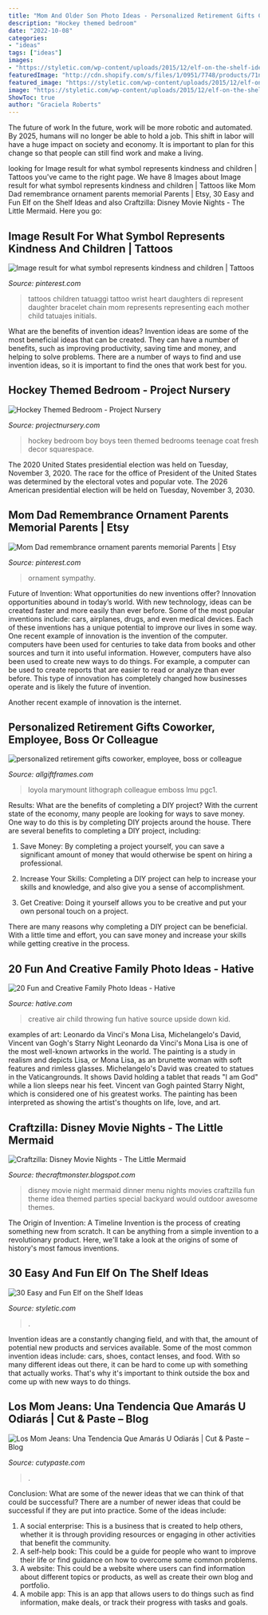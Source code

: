 ```yaml
---
title: "Mom And Older Son Photo Ideas - Personalized Retirement Gifts Coworker, Employee, Boss Or Colleague"
description: "Hockey themed bedroom"
date: "2022-10-08"
categories:
- "ideas"
tags: ["ideas"]
images:
- "https://styletic.com/wp-content/uploads/2015/12/elf-on-the-shelf-ideas/29-elf-on-the-shelf-ideas.jpg"
featuredImage: "http://cdn.shopify.com/s/files/1/0951/7748/products/71nlMIHGODL._AC_SL1071_grande.jpg?v=1571439062"
featured_image: "https://styletic.com/wp-content/uploads/2015/12/elf-on-the-shelf-ideas/29-elf-on-the-shelf-ideas.jpg"
image: "https://styletic.com/wp-content/uploads/2015/12/elf-on-the-shelf-ideas/29-elf-on-the-shelf-ideas.jpg"
ShowToc: true
author: "Graciela Roberts"
---
```



The future of work
In the future, work will be more robotic and automated. By 2025, humans will no longer be able to hold a job. This shift in labor will have a huge impact on society and economy. It is important to plan for this change so that people can still find work and make a living.

	

		
looking for Image result for what symbol represents kindness and children | Tattoos you've came to the right page. We have 8 Images about Image result for what symbol represents kindness and children | Tattoos like Mom Dad remembrance ornament parents memorial Parents | Etsy, 30 Easy and Fun Elf on the Shelf Ideas and also Craftzilla: Disney Movie Nights - The Little Mermaid. Here you go:
		
    
## Image Result For What Symbol Represents Kindness And Children | Tattoos

<img loading=lazy src="https://i.pinimg.com/736x/b5/42/64/b54264962c7ad9098362545b19dfb6e7--children-tattoos-for-moms-ideas-mother-children-tattoo-ideas.jpg" onerror="this.onerror=null;this.src='https://tse4.mm.bing.net/th?id=OIP._Gb6y9pLBCoxjXjumRfIYQAAAA&amp;pid=15.1';" alt="Image result for what symbol represents kindness and children | Tattoos">

_Source: pinterest.com_

>tattoos children tatuaggi tattoo wrist heart daughters di represent daughter bracelet chain mom represents representing each mother child tatuajes initials. 

	

What are the benefits of invention ideas?
Invention ideas are some of the most beneficial ideas that can be created. They can have a number of benefits, such as improving productivity, saving time and money, and helping to solve problems. There are a number of ways to find and use invention ideas, so it is important to find the ones that work best for you.

    
## Hockey Themed Bedroom - Project Nursery

<img loading=lazy src="https://projectnursery.com/wp-content/uploads/2020/10/HouseofHockeyRoom24.jpg" onerror="this.onerror=null;this.src='https://tse3.mm.bing.net/th?id=OIP.AwOlgQUPbGlsT904YPfdfgHaJ4&amp;pid=15.1';" alt="Hockey Themed Bedroom - Project Nursery">

_Source: projectnursery.com_

>hockey bedroom boy boys teen themed bedrooms teenage coat fresh decor squarespace. 

	

The 2020 United States presidential election was held on Tuesday, November 3, 2020. The race for the office of President of the United States was determined by the electoral votes and popular vote. The 2026 American presidential election will be held on Tuesday, November 3, 2030.

    
## Mom Dad Remembrance Ornament Parents Memorial Parents | Etsy

<img loading=lazy src="https://i.pinimg.com/736x/c0/1a/9f/c01a9ff75de34aef5a6aa33cbf1c4e71.jpg" onerror="this.onerror=null;this.src='https://tse1.mm.bing.net/th?id=OIP.t71nEMNHEY15fANRKF1BcgHaJ3&amp;pid=15.1';" alt="Mom Dad remembrance ornament parents memorial Parents | Etsy">

_Source: pinterest.com_

>ornament sympathy. 

	

Future of Invention: What opportunities do new inventions offer?
Innovation opportunities abound in today’s world. With new technology, ideas can be created faster and more easily than ever before. Some of the most popular inventions include: cars, airplanes, drugs, and even medical devices. Each of these inventions has a unique potential to improve our lives in some way. 
One recent example of innovation is the invention of the computer. computers have been used for centuries to take data from books and other sources and turn it into useful information. However, computers have also been used to create new ways to do things. For example, a computer can be used to create reports that are easier to read or analyze than ever before. This type of innovation has completely changed how businesses operate and is likely the future of invention. 

Another recent example of innovation is the internet.

    
## Personalized Retirement Gifts Coworker, Employee, Boss Or Colleague

<img loading=lazy src="http://cdn.shopify.com/s/files/1/0951/7748/products/71nlMIHGODL._AC_SL1071_grande.jpg?v=1571439062" onerror="this.onerror=null;this.src='https://tse2.mm.bing.net/th?id=OIP.LFhdTnUJAlSriXL1QPfQlwHaI9&amp;pid=15.1';" alt="personalized retirement gifts coworker, employee, boss or colleague">

_Source: allgiftframes.com_

>loyola marymount lithograph colleague emboss lmu pgc1. 

	

Results: What are the benefits of completing a DIY project?
With the current state of the economy, many people are looking for ways to save money. One way to do this is by completing DIY projects around the house. There are several benefits to completing a DIY project, including:
1. Save Money: By completing a project yourself, you can save a significant amount of money that would otherwise be spent on hiring a professional.

2. Increase Your Skills: Completing a DIY project can help to increase your skills and knowledge, and also give you a sense of accomplishment.

3. Get Creative: Doing it yourself allows you to be creative and put your own personal touch on a project.

There are many reasons why completing a DIY project can be beneficial. With a little time and effort, you can save money and increase your skills while getting creative in the process.

    
## 20 Fun And Creative Family Photo Ideas - Hative

<img loading=lazy src="https://hative.com/wp-content/uploads/2014/11/family-photo-ideas/9-fun-creative-family-photo-ideas.jpg" onerror="this.onerror=null;this.src='https://tse2.mm.bing.net/th?id=OIP.gh41BjgM6HvW1Hn8TSz0rwHaLK&amp;pid=15.1';" alt="20 Fun and Creative Family Photo Ideas - Hative">

_Source: hative.com_

>creative air child throwing fun hative source upside down kid. 

	

examples of art: Leonardo da Vinci's Mona Lisa, Michelangelo's David, Vincent van Gogh's Starry Night
Leonardo da Vinci's Mona Lisa is one of the most well-known artworks in the world. The painting is a study in realism and depicts Lisa, or Mona Lisa, as an brunette woman with soft features and rimless glasses. Michelangelo's David was created to statues in the Vaticangrounds. It shows David holding a tablet that reads "I am God" while a lion sleeps near his feet. Vincent van Gogh painted Starry Night, which is considered one of his greatest works. The painting has been interpreted as showing the artist's thoughts on life, love, and art.

    
## Craftzilla: Disney Movie Nights - The Little Mermaid

<img loading=lazy src="https://4.bp.blogspot.com/-m3FhqwfFDDA/UBHlnbrF6JI/AAAAAAAABwg/-_HtUTOdro4/s1600/DSCN8275.JPG" onerror="this.onerror=null;this.src='https://tse3.mm.bing.net/th?id=OIP.oxy8_Txwg2o3By7vqmdmrAHaJ4&amp;pid=15.1';" alt="Craftzilla: Disney Movie Nights - The Little Mermaid">

_Source: thecraftmonster.blogspot.com_

>disney movie night mermaid dinner menu nights movies craftzilla fun theme idea themed parties special backyard would outdoor awesome themes. 

	

The Origin of Invention: A Timeline
Invention is the process of creating something new from scratch. It can be anything from a simple invention to a revolutionary product. Here, we'll take a look at the origins of some of history's most famous inventions.

    
## 30 Easy And Fun Elf On The Shelf Ideas

<img loading=lazy src="https://styletic.com/wp-content/uploads/2015/12/elf-on-the-shelf-ideas/29-elf-on-the-shelf-ideas.jpg" onerror="this.onerror=null;this.src='https://tse3.mm.bing.net/th?id=OIP.qlVepWqHWMlHfzgJzHWLLwHaL_&amp;pid=15.1';" alt="30 Easy and Fun Elf on the Shelf Ideas">

_Source: styletic.com_

>. 

	

Invention ideas are a constantly changing field, and with that, the amount of potential new products and services available. Some of the most common invention ideas include: cars, shoes, contact lenses, and food. With so many different ideas out there, it can be hard to come up with something that actually works. That's why it's important to think outside the box and come up with new ways to do things.

    
## Los Mom Jeans: Una Tendencia Que Amarás U Odiarás | Cut &amp; Paste – Blog

<img loading=lazy src="http://www.cutypaste.com/wp-content/uploads/2015/02/martalicious-levis-501-denim-mom-jeans.jpg" onerror="this.onerror=null;this.src='https://tse1.mm.bing.net/th?id=OIP.0HhLgOQf301_PHu3J5fzVQHaLG&amp;pid=15.1';" alt="Los Mom Jeans: Una Tendencia Que Amarás U Odiarás | Cut &amp; Paste – Blog">

_Source: cutypaste.com_

>. 

	

Conclusion: What are some of the newer ideas that we can think of that could be successful?
There are a number of newer ideas that could be successful if they are put into practice. Some of the ideas include: 
1. A social enterprise: This is a business that is created to help others, whether it is through providing resources or engaging in other activities that benefit the community. 
2. A self-help book: This could be a guide for people who want to improve their life or find guidance on how to overcome some common problems. 
3. A website: This could be a website where users can find information about different topics or products, as well as create their own blog and portfolio. 
4. A mobile app: This is an app that allows users to do things such as find information, make deals, or track their progress with tasks and goals.

